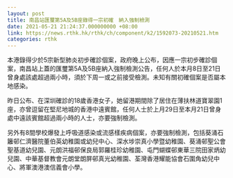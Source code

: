 ```yaml
---
layout: post
title: 南昌站匯璽第5A及5B座錄得一宗初確　納入強制檢測
date: 2021-05-21 21:24:37.000000000 +08:00
link: https://news.rthk.hk/rthk/ch/component/k2/1592073-20210521.htm
categories: rthk
---
```


本港錄得少於5宗新型肺炎初步確診個案，政府晚上公布，因應一宗初步確診個案，南昌站上蓋的匯璽第5A及5B座納入強制檢測公告，任何人於本月8日至21日曾身處該處超過兩小時，須於下周一或之前接受檢測。未知有關初確個案是否屬本地感染。

昨日公布、在深圳確診的18歲香港女子，她留港期間除了居住在薄扶林道寶翠園1座，亦曾逗留在堅尼地城的香港中遠賓館，任何人士於上月29日至本月21日曾身處中遠該賓館超過兩小時的人士，亦要強制檢測。

另外有8間學校爆發上呼吸道感染或流感樣疾病個案，亦要強制檢測，包括葵涌石籬邨仁濟醫院董伯英幼稚園或幼兒中心、深水埗崇真小學暨幼稚園、葵涌邨聖公會聖基道幼兒園、元朗洪福邨保良局郭羅桂珍幼稚園、屯門蝴蝶邨東華三院田家炳幼兒園、中華基督教會元朗堂朗屏邨真光幼稚園、荃灣香港耀能協會石圍角幼兒中心、將軍澳港澳信義會小學。
